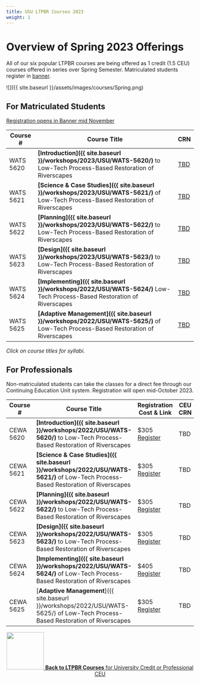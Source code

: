 ```yaml
---
title: USU LTPBR Courses 2023
weight: 1
---
```


# Overview of Spring 2023 Offerings

All of our six popular LTPBR courses  are being offered as 1 credit (1.5 CEU) courses offered in series over Spring Semester.  Matriculated students register in [banner](http://banner.usu.edu). 

![]({{ site.baseurl }}/assets/images/courses/Spring.png)

## For Matriculated Students

[Registration opens in Banner mid November](https://catalog.usu.edu/)

| Course # |  Course Title | CRN     |
|--------------------------------------------------------------------------------------------------------------------------------------------------------------|---|---|
| WATS 5620 |  **[Introduction]({{ site.baseurl }}/workshops/2023/USU/WATS-5620/)** to Low-Tech Process-Based Restoration of Riverscapes | [TBD](https://ssb.banner.usu.edu/)  |
| WATS 5621 |  **[Science & Case Studies]({{ site.baseurl }}/workshops/2023/USU/WATS-5621/)** of Low-Tech Process-Based Restoration of Riverscapes | [TBD](https://ssb.banner.usu.edu/)   |
| WATS 5622 |  **[Planning]({{ site.baseurl }}/workshops/2023/USU/WATS-5622/)** to Low-Tech Process-Based Restoration of Riverscapes | [TBD](https://ssb.banner.usu.edu/)  |
| WATS 5623 |  **[Design]({{ site.baseurl }}/workshops/2023/USU/WATS-5623/)** to Low-Tech Process-Based Restoration of Riverscapes | [TBD](https://ssb.banner.usu.edu/)  |
| WATS 5624 | **[Implementing]({{ site.baseurl }}/workshops/2022/USU/WATS-5624/)** Low-Tech Process-Based Restoration of Riverscapes | [TBD](https://ssb.banner.usu.edu/)  |
| WATS 5625 | **[Adaptive Management]({{ site.baseurl }}/workshops/2022/USU/WATS-5625/)** of Low-Tech Process-Based Restoration of Riverscapes | [TBD](https://ssb.banner.usu.edu/) |

_Click on course titles for syllabi._

## For Professionals

Non-matriculated students can take the classes for a direct fee through our Continuing Education Unit system. Registration will open mid-October 2023.

| Course # |  Course Title | Registration Cost & Link | CEU CRN |
|--------------------------------------------------------------------------------------------------------------------------------------------------------------|---|---|---|
| CEWA 5620 |  **[Introduction]({{ site.baseurl }}/workshops/2022/USU/WATS-5620/)** to Low-Tech Process-Based Restoration of Riverscapes | $305 [Register](https://www.usu.edu/ais/ceu/register/) | TBD   |
| CEWA 5621 |  **[Science & Case Studies]({{ site.baseurl }}/workshops/2022/USU/WATS-5621/)** of Low-Tech Process-Based Restoration of Riverscapes | $305 [Register](https://www.usu.edu/ais/ceu/register/) | TBD   |
| CEWA 5622 |  **[Planning]({{ site.baseurl }}/workshops/2022/USU/WATS-5622/)** to Low-Tech Process-Based Restoration of Riverscapes | $305 [Register](https://www.usu.edu/ais/ceu/register/) | TBD   |
| CEWA 5623 |  **[Design]({{ site.baseurl }}/workshops/2022/USU/WATS-5623/)** to Low-Tech Process-Based Restoration of Riverscapes | $305 [Register](https://www.usu.edu/ais/ceu/register/) | TBD   |
| CEWA 5624 | **[Implementing]({{ site.baseurl }}/workshops/2022/USU/WATS-5624/)** of Low-Tech Process-Based Restoration of Riverscapes | $405 [Register](https://www.usu.edu/ais/ceu/register/) | TBD  |
| CEWA 5625 | [**Adaptive Management**]({{ site.baseurl }}/workshops/2022/USU/WATS-5625/) of Low-Tech Process-Based Restoration of Riverscapes | $305 [Register](https://www.usu.edu/ais/ceu/register/) | TBD |


<div align="center">
<a class=" button hollow" href="{{ site.baseurl }}/workshops/uni.html#professional-continuing-education-units"><img width="100" src="{{ site.baseurl }}/assets/images/sponsors/USU.png">  <b> Back to  LTPBR Courses</b>  for University Credit or Professional CEU  <i class="fa fa-chevron-circle-left" aria-hidden="true"></i>
  </a>
</div>


